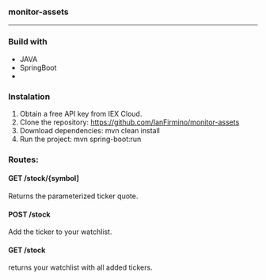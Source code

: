 ### monitor-assets

------------------------------------------------------------------------------

### Build with
- JAVA
- SpringBoot
- 
### Instalation

1. Obtain a free API key from IEX Cloud.
2. Clone the repository: https://github.com/IanFirmino/monitor-assets
3. Download dependencies: mvn clean install
4. Run the project: mvn spring-boot:run

### Routes:

#### GET /stock/{symbol]
Returns the parameterized ticker quote.

#### POST /stock
Add the ticker to your watchlist.

#### GET /stock
returns your watchlist with all added tickers.



